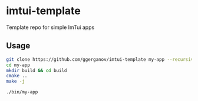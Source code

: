 # imtui-template
Template repo for simple ImTui apps

## Usage

```bash
git clone https://github.com/ggerganov/imtui-template my-app --recursive
cd my-app
mkdir build && cd build
cmake ..
make -j

./bin/my-app
```
